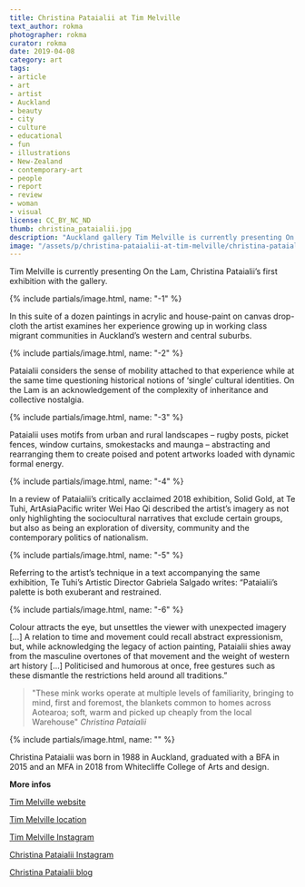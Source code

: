 ```yaml
---
title: Christina Pataialii at Tim Melville
text_author: rokma
photographer: rokma
curator: rokma
date: 2019-04-08
category: art
tags:
- article
- art
- artist
- Auckland
- beauty
- city
- culture
- educational
- fun
- illustrations
- New-Zealand
- contemporary-art
- people
- report
- review
- woman
- visual
license: CC_BY_NC_ND
thumb: christina_pataialii.jpg
description: "Auckland gallery Tim Melville is currently presenting On the Lam, Christina Pataialii’s first exhibition with them. In this suite of a dozen paintings in acrylic and house-paint on canvas drop-cloth the artist examines her experience growing up in working class migrant communities in Auckland’s western and central suburbs."
image: "/assets/p/christina-pataialii-at-tim-melville/christina-pataialii-at-tim-melville.jpg"
---
```



Tim Melville is currently presenting On the Lam, Christina Pataialii’s first exhibition with the gallery.

{% include partials/image.html, name: "-1" %}

In this suite of a dozen paintings in acrylic and house-paint on canvas drop-cloth the artist examines her experience growing up in working class migrant communities in Auckland’s western and central suburbs.

{% include partials/image.html, name: "-2" %}


Pataialii considers the sense of mobility attached to that experience while at the same time questioning historical notions of ‘single’ cultural identities. On the Lam is an acknowledgement of the complexity of inheritance and collective nostalgia.

{% include partials/image.html, name: "-3" %}



Pataialii uses motifs from urban and rural landscapes – rugby posts, picket fences, window curtains, smokestacks and maunga – abstracting and rearranging them to create poised and potent artworks loaded with dynamic formal energy.


{% include partials/image.html, name: "-4" %}


In a review of Pataialii’s critically acclaimed 2018 exhibition, Solid Gold, at Te Tuhi, ArtAsiaPacific writer Wei Hao Qi described the artist’s imagery as not only highlighting the sociocultural narratives that exclude certain groups, but also as being an exploration of diversity, community and the contemporary politics of nationalism.

{% include partials/image.html, name: "-5" %}


Referring to the artist’s technique in a text accompanying the same exhibition, Te Tuhi’s Artistic Director Gabriela Salgado writes: “Pataialii’s palette is both exuberant and restrained.

{% include partials/image.html, name: "-6" %}


Colour attracts the eye, but unsettles the viewer with unexpected imagery […] A relation to time and movement could recall abstract expressionism, but, while acknowledging the legacy of action painting, Pataialii shies away from the masculine overtones of that movement and the weight of western art history […] Politicised and humorous at once, free gestures such as these dismantle the restrictions held around all traditions.”

>"These mink works operate at multiple levels of familiarity, bringing to mind, first and foremost, the blankets common to homes across Aotearoa; soft, warm and picked up cheaply from the local Warehouse"  _Christina Pataialii_

{% include partials/image.html, name: "" %}


Christina Pataialii was born in 1988 in Auckland, graduated with a BFA in 2015 and an MFA in 2018 from Whitecliffe College of Arts and design.

**More infos**

[Tim Melville website](http://www.timmelville.com/)

[Tim Melville location](https://goo.gl/maps/FgqFFT3CRGz)

[Tim Melville Instagram](https://www.instagram.com/timmelvillegallery/)

[Christina Pataialii Instagram](https://www.instagram.com/christina_pataialii/)

[Christina Pataialii blog](https://christinapataialiiblog.wordpress.com/)
